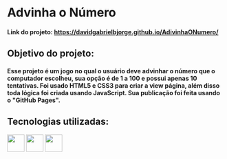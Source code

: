 # Advinha o Número
#### Link do projeto: https://davidgabrielbjorge.github.io/AdivinhaONumero/
## Objetivo do projeto:
#### Esse projeto é um jogo no qual o usuário deve advinhar o número que o computador escolheu, sua opção é de 1 a 100 e possui apenas 10 tentativas. Foi usado HTML5 e CSS3 para criar a view página, além disso toda lógica foi criada usando JavaScript. Sua publicação foi feita usando o "GitHub Pages".
## Tecnologias utilizadas:
<div>
<img src="https://cdn.jsdelivr.net/gh/devicons/devicon/icons/html5/html5-original-wordmark.svg" width="40" height="40"/>
<img src="https://cdn.jsdelivr.net/gh/devicons/devicon/icons/css3/css3-original-wordmark.svg" width="40" height="40"/>
<img src="https://cdn.jsdelivr.net/gh/devicons/devicon/icons/javascript/javascript-original.svg" width="40" height="40"/>
</div>



